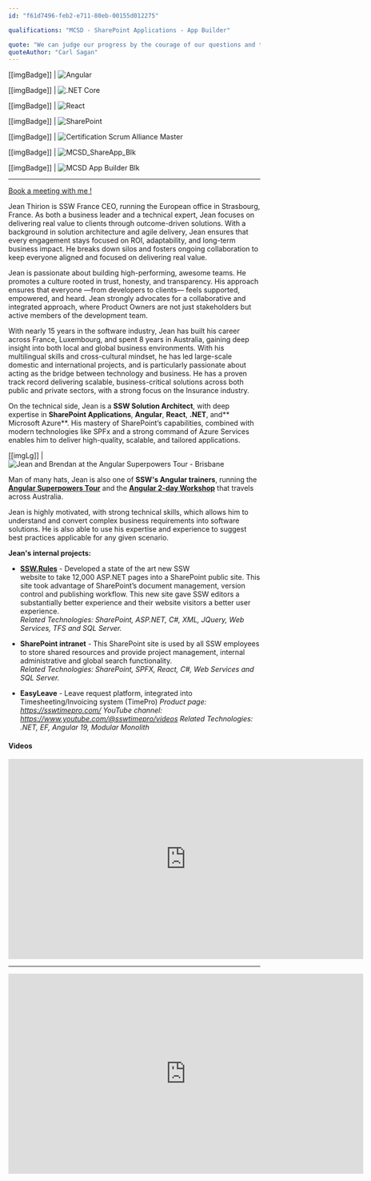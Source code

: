 ```yaml
---
id: "f61d7496-feb2-e711-80eb-00155d012275"

qualifications: "MCSD - SharePoint Applications - App Builder"

quote: "We can judge our progress by the courage of our questions and the depth of our answers, our willingness to embrace what is true rather than what feels good."
quoteAuthor: "Carl Sagan"
---
```


[[imgBadge]]
| ![Angular](../badges/Developer-angular.png)

[[imgBadge]]
| ![.NET Core](../badges/Developer-dotnet-core.png)

[[imgBadge]]
| ![React](../badges/Developer-react.png)

[[imgBadge]]
| ![SharePoint](../badges/Developer-sharepoint-spfx.png)

[[imgBadge]]
| ![Certification Scrum Alliance Master](../badges/Certification-scrumalliance-master.png)

[[imgBadge]]
| ![MCSD_ShareApp_Blk](../badges/Certification-microsoft-developer-sharepoint.png)

[[imgBadge]]
| ![MCSD App Builder Blk](../badges/Certification-microsoft-developer-app-builder.png)

---

[Book a meeting with me !](https://outlook.office365.com/book/SSWInitialMeetings@sswcom.onmicrosoft.com/s/DX2tn8T_g0yJR68ofa411g2)

Jean Thirion is SSW France CEO, running the European office in Strasbourg, France. As both a business leader and a technical expert, Jean focuses on delivering real value to clients through outcome-driven solutions. With a background in solution architecture and agile delivery, Jean ensures that every engagement stays focused on ROI, adaptability, and long-term business impact. He breaks down silos and fosters ongoing collaboration to keep everyone aligned and focused on delivering real value.

Jean is passionate about building high-performing, awesome teams. He promotes a culture rooted in trust, honesty, and transparency. His approach ensures that everyone —from developers to clients— feels supported, empowered, and heard. Jean strongly advocates for a collaborative and integrated approach, where Product Owners are not just stakeholders but active members of the development team. 

With nearly 15 years in the software industry, Jean has built his career across France, Luxembourg, and spent 8 years in Australia, gaining deep insight into both local and global business environments. With his multilingual skills and cross-cultural mindset, he has led large-scale domestic and international projects, and is particularly passionate about acting as the bridge between technology and business. He has a proven track record delivering scalable, business-critical solutions across both public and private sectors, with a strong focus on the Insurance industry.

On the technical side, Jean is a **SSW Solution Architect**, with deep expertise in **SharePoint Applications**, **Angular**, **React**, **.NET**, and** Microsoft Azure**. His mastery of SharePoint’s capabilities, combined with modern technologies like SPFx and a strong command of Azure Services enables him to deliver high-quality, scalable, and tailored applications. 

[[imgLg]]
| ![Jean and Brendan at the Angular Superpowers Tour - Brisbane](./Images/Bio/ssw-angular-superpowers-2021-B.jpg)

Man of many hats, Jean is also one of **SSW's Angular trainers**, running the **[Angular Superpowers Tour](https://www.ssw.com.au/ssw/Events/Training/Angular-Superpowers-Tour.aspx)** and the **[Angular 2-day Workshop](https://www.ssw.com.au/ssw/Events/Training/Angular-Workshop.aspx)** that travels across Australia.

Jean is highly motivated, with strong technical skills, which allows him to understand and convert complex business requirements into software solutions. He is also able to use his expertise and experience to suggest best practices applicable for any given scenario.

**Jean's internal projects:**

- **[SSW.Rules](https://rules.ssw.com.au/)** - Developed a state of the art new SSW website to take 12,000 ASP.NET pages into a SharePoint public site. This site took advantage of SharePoint’s document management, version control and publishing workflow. This new site gave SSW editors a substantially better experience and their website visitors a better user experience.  
   _Related Technologies: SharePoint, ASP.NET, C#, XML, JQuery, Web Services, TFS and SQL Server._

- **SharePoint intranet** - This SharePoint site is used by all SSW employees to store shared resources and provide project management, internal administrative and global search functionality.  
   _Related Technologies: SharePoint, SPFX, React, C#, Web Services and SQL Server._

- **EasyLeave** - Leave request platform, integrated into Timesheeting/Invoicing system (TimePro) 
  _Product page: https://sswtimepro.com/_
  _YouTube channel: https://www.youtube.com/@sswtimepro/videos_
  _Related Technologies: .NET, EF, Angular 19, Modular Monolith_

#### Videos

<iframe width="710" height="400" src="https://www.youtube.com/embed/Mna0QBFB6CU" frameborder="0"></iframe>

---

<iframe width="710" height="400" src="https://www.youtube.com/embed/cEFYB9O1QpI" frameborder="0"></iframe>

